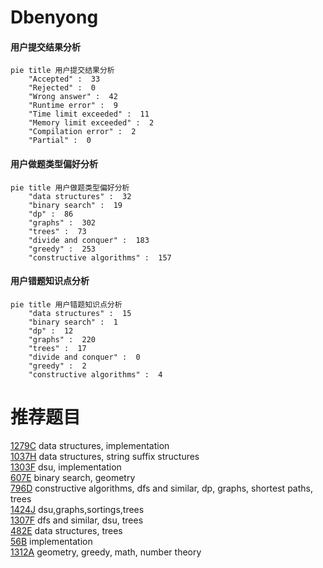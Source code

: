 # Dbenyong

<!-- tabs:start -->



#### **用户提交结果分析**

```mermaid
pie title 用户提交结果分析
    "Accepted" :  33
    "Rejected" :  0
    "Wrong answer" :  42
    "Runtime error" :  9
    "Time limit exceeded" :  11
    "Memory limit exceeded" :  2
    "Compilation error" :  2
    "Partial" :  0
```

#### **用户做题类型偏好分析**

```mermaid
pie title 用户做题类型偏好分析
    "data structures" :  32
    "binary search" :  19
    "dp" :  86
    "graphs" :  302
    "trees" :  73
    "divide and conquer" :  183
    "greedy" :  253
    "constructive algorithms" :  157
```
#### **用户错题知识点分析**

```mermaid
pie title 用户错题知识点分析
    "data structures" :  15
    "binary search" :  1
    "dp" :  12
    "graphs" :  220
    "trees" :  17
    "divide and conquer" :  0
    "greedy" :  2
    "constructive algorithms" :  4
```



<!-- tabs:end -->
# 推荐题目
[1279C](https://codeforces.com/contest/1279/problem/C)		data structures,
                        implementation		  
[1037H](https://codeforces.com/contest/1037/problem/H)		data structures,
                        string suffix structures		  
[1303F](https://codeforces.com/contest/1303/problem/F)		dsu,
                        implementation		  
[607E](https://codeforces.com/contest/607/problem/E)		binary search,
                        geometry		  
[796D](https://codeforces.com/contest/796/problem/D)		constructive algorithms,
                        dfs and similar,
                        dp,
                        graphs,
                        shortest paths,
                        trees		  
[1424J](https://codeforces.com/contest/1424/problem/J)		dsu,graphs,sortings,trees		  
[1307F](https://codeforces.com/contest/1307/problem/F)		dfs and similar,
                        dsu,
                        trees		  
[482E](https://codeforces.com/contest/482/problem/E)		data structures,
                        trees		  
[56B](https://codeforces.com/contest/56/problem/B)		implementation		  
[1312A](https://codeforces.com/contest/1312/problem/A)		geometry,
                        greedy,
                        math,
                        number theory		  
